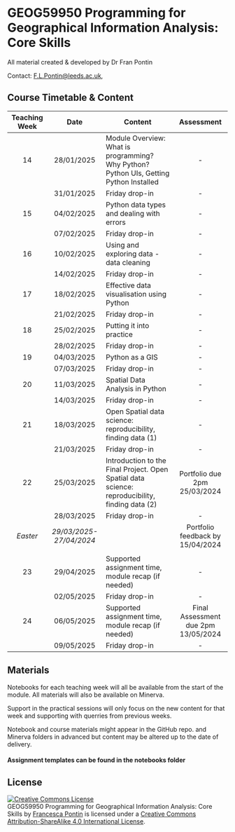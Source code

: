 # GEOG59950 Programming for Geographical Information Analysis: Core Skills
All material created & developed by Dr Fran Pontin

Contact: F.L.Pontin@leeds.ac.uk,

## Course Timetable & Content

| **Teaching Week** | **Date** | **Content** | **Assessment** |
| :----: | :----: | ---- | :----: |
| 14 | 28/01/2025 | Module Overview: What is programming? Why Python? Python UIs, Getting Python Installed | - |
|  | 31/01/2025 | Friday drop-in | - |
| 15 | 04/02/2025 | Python data types and dealing with errors | - |
|  | 07/02/2025 | Friday drop-in | - |
| 16 | 10/02/2025 | Using and exploring data - data cleaning | - |
|  | 14/02/2025 | Friday drop-in | - |
| 17 | 18/02/2025 | Effective data visualisation using Python | - |
|  | 21/02/2025 | Friday drop-in | - |
| 18 | 25/02/2025 | Putting it into practice | - |
|  | 28/02/2025 | Friday drop-in | - |
| 19 | 04/03/2025 | Python as a GIS | - |
|  | 07/03/2025 | Friday drop-in | - |
| 20 | 11/03/2025 | Spatial Data Analysis in Python | - |
|  | 14/03/2025 | Friday drop-in | - |
| 21 | 18/03/2025 | Open Spatial data science: reproducibility, finding data (1) | - |
|  | 21/03/2025 | Friday drop-in | - |
| 22 | 25/03/2025 | Introduction to the Final Project. Open Spatial data science: reproducibility, finding data (2) | Portfolio due 2pm 25/03/2024  |
|  | 28/03/2025 | Friday drop-in | - |
| *Easter* | *29/03/2025-27/04/2024* | |Portfolio feedback by 15/04/2024 |
|  |
| 23 | 29/04/2025 | Supported assignment time, module recap (if needed) | - |
|  | 02/05/2025 | Friday drop-in | - |
| 24 | 06/05/2025 | Supported assignment time, module recap (if needed) | Final Assessment due 2pm 13/05/2024 |
|  | 09/05/2025 | Friday drop-in | - |


## Materials

Notebooks for each teaching week will all be available from the start of the module. All materials will also be available on Minerva. 

Support in the practical sessions will only focus on the new content for that week and supporting with querries from previous weeks.

Notebook and course materials might appear in the GitHub repo. and Minerva folders in advanced but content may be altered up to the date of delivery.  

#### Assignment templates can be found in the notebooks folder


## License

<a rel="license" href="http://creativecommons.org/licenses/by-sa/4.0/"><img alt="Creative Commons License" style="border-width:0" src="https://i.creativecommons.org/l/by-sa/4.0/88x31.png" /></a><br /><span xmlns:dct="http://purl.org/dc/terms/" property="dct:title">GEOG59950 Programming for Geographical Information Analysis: Core Skills</span> by <a xmlns:cc="http://creativecommons.org/ns#" href="https://orcid.org/0000-0002-7143-8718" property="cc:attributionName" rel="cc:attributionURL">Francesca Pontin</a> is licensed under a <a rel="license" href="http://creativecommons.org/licenses/by-sa/4.0/">Creative Commons Attribution-ShareAlike 4.0 International License</a>.


